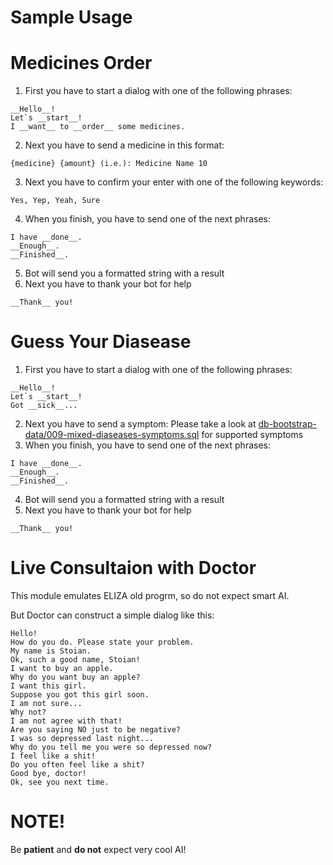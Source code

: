 # Sample Usage

# Medicines Order
1. First you have to start a dialog with one of the following phrases:
```
__Hello__!
Let`s __start__!
I __want__ to __order__ some medicines.
```
2. Next you have to send a medicine in this format:
```
{medicine} {amount} (i.e.): Medicine Name 10
```
3. Next you have to confirm your enter with one of the following keywords:
```
Yes, Yep, Yeah, Sure
```
4. When you finish, you have to send one of the next phrases:
```
I have __done__.
__Enough__.
__Finished__. 
```
5. Bot will send you a formatted string with a result
6. Next you have to thank your bot for help
```
__Thank__ you!
```

# Guess Your Diasease
1. First you have to start a dialog with one of the following phrases:
```
__Hello__!
Let`s __start__!
Got __sick__...
```
2. Next you have to send a symptom:
Please take a look at [db-bootstrap-data/009-mixed-diaseases-symptoms.sql](db-bootstrap-data/009-mixed-diaseases-symptoms.sql) for supported symptoms
3. When you finish, you have to send one of the next phrases:
```
I have __done__.
__Enough__.
__Finished__. 
```
4. Bot will send you a formatted string with a result
5. Next you have to thank your bot for help
```
__Thank__ you!
```

# Live Consultaion with Doctor
This module emulates ELIZA old progrm, so do not expect smart AI.

But Doctor can construct a simple dialog like this:
```
Hello!
How do you do. Please state your problem.
My name is Stoian.
Ok, such a good name, Stoian!
I want to buy an apple.
Why do you want buy an apple?
I want this girl.
Suppose you got this girl soon.
I am not sure...
Why not?
I am not agree with that!
Are you saying NO just to be negative?
I was so depressed last night...
Why do you tell me you were so depressed now?
I feel like a shit!
Do you often feel like a shit?
Good bye, doctor!
Ok, see you next time.
```

# NOTE!

Be __patient__ and __do not__ expect very cool AI!


